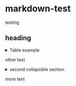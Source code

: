 # markdown-test
testing

## heading

<details>
  <summary>Table example</summary>

| Name | Favorite Food | Number |
| :--- | :----: | ---: |
| Alice | Chicken | 10.00 |
| Bob | Ice cream | 100.00 |

</details>

other text

<details>
  <summary>second collapsible section</summary>
  
1. step
2. another step
3. third step
  * note
  * another note

</details>

more text
